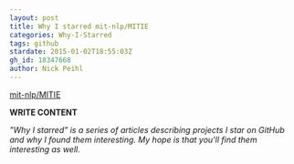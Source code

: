 ```yaml
---
layout: post
title: Why I starred mit-nlp/MITIE
categories: Why-I-Starred
tags: github
stardate: 2015-01-02T18:55:03Z
gh_id: 18347668
author: Nick Peihl
---
```


[mit-nlp/MITIE](https://github.com/mit-nlp/MITIE)

**WRITE CONTENT**

*"Why I starred" is a series of articles describing projects I star on GitHub and why I found them interesting. My hope is that you'll find them interesting as well.*

